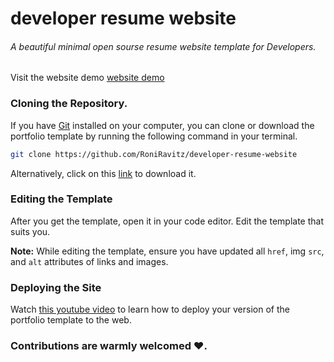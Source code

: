 # developer resume website

###### A beautiful minimal open sourse resume website template for Developers.

Visit the website demo [website demo](https://roni-ravitz.netlify.app/resume/)

### Cloning the Repository.

If you have [Git](https://git-scm.com/) installed on your computer, you can clone or download the portfolio template by running the following command in your terminal.

```bash
git clone https://github.com/RoniRavitz/developer-resume-website
```

Alternatively, click on this [link](https://github.com/RoniRavitz/developer-resume-website/archive/refs/heads/main.zip) to download it.

### Editing the Template

After you get the template, open it in your code editor.
Edit the template that suits you.

**Note:** While editing the template, ensure you have updated all `href`, img `src`, and `alt` attributes of links and images.

### Deploying the Site

Watch [this youtube video](https://www.youtube.com/watch?v=i9qCmQ2EeUA) to learn how to deploy your version of the portfolio template to the web.

### Contributions are warmly welcomed ❤️.
